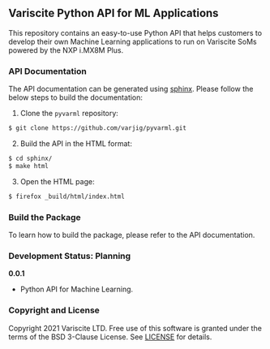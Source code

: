 ## Variscite Python API for ML Applications

This repository contains an easy-to-use Python API that helps customers to
develop their own Machine Learning applications to run on Variscite SoMs powered
by the NXP i.MX8M Plus.

### API Documentation

The API documentation can be generated using [sphinx][sphinx_page]. Please
follow the below steps to build the documentation:

1. Clone the `pyvarml` repository:

```bash
$ git clone https://github.com/varjig/pyvarml.git
```

2. Build the API in the HTML format:

```bash
$ cd sphinx/
$ make html
```

3. Open the HTML page:

```bash
$ firefox _build/html/index.html
```

### Build the Package

To learn how to build the package, please refer to the API documentation.

### Development Status: Planning

**0.0.1**
- Python API for Machine Learning.
  
### Copyright and License

Copyright 2021 Variscite LTD. Free use of this software is granted under
the terms of the BSD 3-Clause License.
See [LICENSE](https://github.com/varijig/pyvarml/blob/master/LICENSE.md)
for details.

[sphinx_page]: https://www.sphinx-doc.org/en/master/
